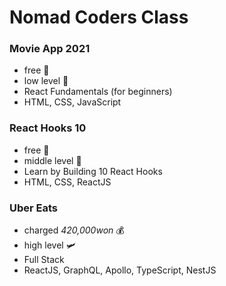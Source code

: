 # Nomad Coders Class
### Movie App 2021
- free  💸
- low level  🛴
- React Fundamentals (for beginners)
- HTML, CSS, JavaScript

### React Hooks 10
- free  💸
- middle level  🚗
- Learn by Building 10 React Hooks
- HTML, CSS, ReactJS

### Uber Eats
- charged *420,000won*  💰
- high level  🛩
- Full Stack
- ReactJS, GraphQL, Apollo, TypeScript, NestJS
